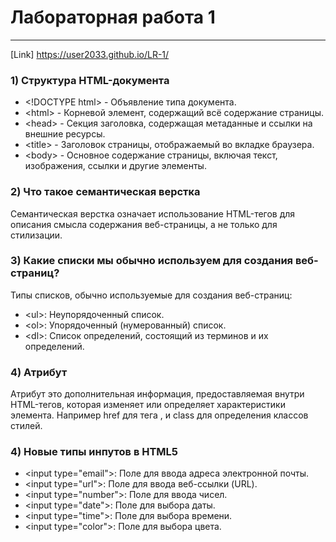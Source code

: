 # Лабораторная работа 1
____
[Link] https://user2033.github.io/LR-1/
### 1) Структура HTML-документа
* &lt;!DOCTYPE html> - Объявление типа документа.
* &lt;html> - Корневой элемент, содержащий всё содержание страницы.
* &lt;head> - Секция заголовка, содержащая метаданные и ссылки на внешние ресурсы.
* &lt;title> - Заголовок страницы, отображаемый во вкладке браузера.
* &lt;body> - Основное содержание страницы, включая текст, изображения, ссылки и другие элементы.

### 2) Что такое семантическая верстка
Семантическая верстка означает использование HTML-тегов для описания смысла содержания веб-страницы, а не только для стилизации.

### 3) Какие списки мы обычно используем для создания веб-страниц?
Типы списков, обычно используемые для создания веб-страниц:
* &lt;ul>: Неупорядоченный список.
* &lt;ol>: Упорядоченный (нумерованный) список.
* &lt;dl>: Список определений, состоящий из терминов и их определений.

### 4) Атрибут
Атрибут это дополнительная информация, предоставляемая внутри HTML-тегов, которая изменяет или определяет характеристики элемента. Например href для тега <a>, и class для определения классов стилей.

### 4) Новые типы инпутов в HTML5
* &lt;input type="email">: Поле для ввода адреса электронной почты.
* &lt;input type="url">: Поле для ввода веб-ссылки (URL).
* &lt;input type="number">: Поле для ввода чисел.
* &lt;input type="date">: Поле для выбора даты.
* &lt;input type="time">: Поле для выбора времени.
* &lt;input type="color">: Поле для выбора цвета.
